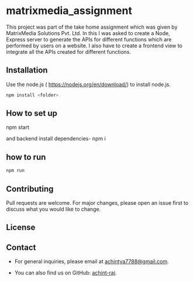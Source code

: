 # matrixmedia_assignment

This project was part of the take home assignment which was given by MatrixMedia Solutions Pvt. Ltd. In this I was asked to create a Node, Express server
to generate the APIs for different functions which are performed by users on a website. I also have to create a frontend view to integrate all the APIs created for different functions.



## Installation

Use the node.js ( https://nodejs.org/en/download/) to install node.js.

```bash
npm install <folder>
```

## How to set up
npm start 

and backend install dependencies- npm i

## how to run

```bash
npm run
```

## Contributing

Pull requests are welcome. For major changes, please open an issue first
to discuss what you would like to change.


## License


## Contact

- For general inquiries, please email at [achintya7788@gmail.com](mailto:achintya7788@gmail.com).

- You can also find us on GitHub: [achint-raj](https://github.com/achint-raj/).
